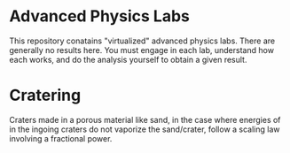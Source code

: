 # Advanced Physics Labs


This repository conatains "virtualized" advanced physics labs. There are generally no results here. You must engage in each lab, 
understand how each works, and do the analysis yourself to obtain a given result.

# Cratering

Craters made in a porous material like sand, in the case where energies of in the ingoing craters do not vaporize the sand/crater, follow a scaling law 
involving a fractional power.

#
